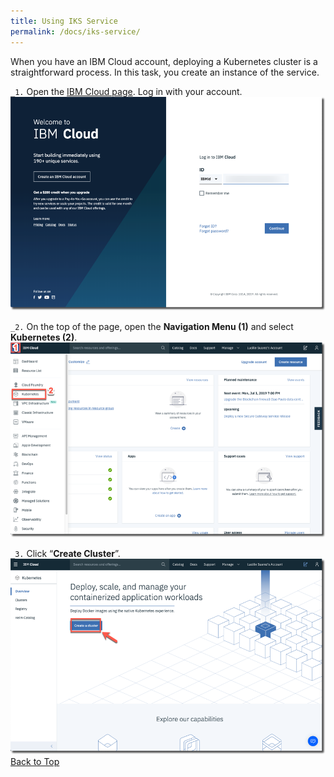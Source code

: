```yaml
---
title: Using IKS Service
permalink: /docs/iks-service/
---
```


<a name="top"/>

When you have an IBM Cloud account, deploying a Kubernetes cluster is a straightforward process. In this task, you create an instance of the service.

`_1.` Open the <a href="https://cloud.ibm.com/" target="blank" >IBM Cloud page</a>. Log in with your account.
<br/>
![login ibm cloud](../images/how1/cloud-login.png)
<br/>

`_2.` On the top of the page, open the **Navigation Menu (1)** and select **Kubernetes (2)**.
<br/>
![iks menu](../images/how1/iks-menu.png)
<br/>

`_3.` Click “**Create Cluster**”.
<br/>
![create cluster](../images/how1/create-cluster.png)
<br/>
[Back to Top](#top)  
